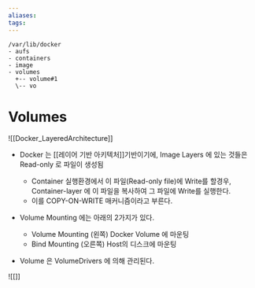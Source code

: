 ```yaml
---
aliases: 
tags:
---
```

```
/var/lib/docker
- aufs
- containers
- image
- volumes
  +-- volume#1
  \-- vo
```

# Volumes


![[Docker_LayeredArchitecture]]

- Docker 는 [[레이어 기반 아키텍처]]기반이기에, Image Layers 에 있는 것들은 Read-only 로 파일이 생성됨
	- Container 실행환경에서 이 파일(Read-only file)에 Write를 할경우, Container-layer 에 이 파일을 복사하여 그 파일에 Write를 실행한다. 
	- 이를 COPY-ON-WRITE 매커니즘이라고 부른다. 
- Volume Mounting 에는 아래의 2가지가 있다.
	- Volume Mounting (왼쪽)
	  Docker Volume 에 마운팅
	- Bind Mounting (오른쪽)
	  Host의 디스크에 마운팅

- Volume 은 VolumeDrivers 에 의해 관리된다. 

![[]]

